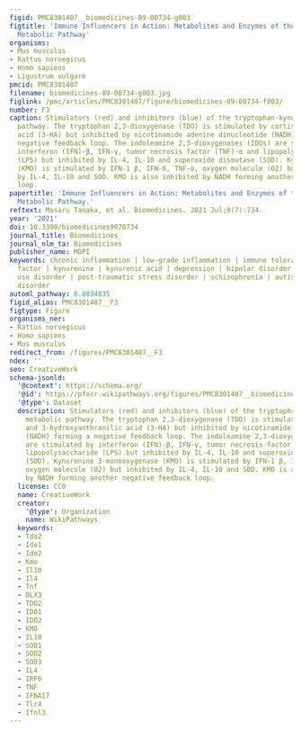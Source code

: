 ```yaml
---
figid: PMC8301407__biomedicines-09-00734-g003
figtitle: 'Immune Influencers in Action: Metabolites and Enzymes of the Tryptophan-Kynurenine
  Metabolic Pathway'
organisms:
- Mus musculus
- Rattus norvegicus
- Homo sapiens
- Ligustrum vulgare
pmcid: PMC8301407
filename: biomedicines-09-00734-g003.jpg
figlink: /pmc/articles/PMC8301407/figure/biomedicines-09-00734-f003/
number: F3
caption: Stimulators (red) and inhibitors (blue) of the tryptophan-kynurenine metabolic
  pathway. The tryptophan 2,3-dioxygenase (TDO) is stimulated by cortisol and 3-hydroxyanthranilic
  acid (3-HA) but inhibited by nicotinamide adenine dinucleotide (NADH) forming a
  negative feedback loop. The indoleamine 2,3-dioxygenases (IDOs) are stimulated by
  interferon (IFN)-β, IFN-γ, tumor necrosis factor (TNF)-α and lipopolysaccharide
  (LPS) but inhibited by IL-4, IL-10 and superoxide dismutase (SOD). Kynurenine 3-monooxygenase
  (KMO) is stimulated by IFN-1 β, IFN-6, TNF-α, oxygen molecule (O2) but inhibited
  by IL-4, IL-10 and SOD. KMO is also inhibited by NADH forming another negative feedback
  loop.
papertitle: 'Immune Influencers in Action: Metabolites and Enzymes of the Tryptophan-Kynurenine
  Metabolic Pathway.'
reftext: Masaru Tanaka, et al. Biomedicines. 2021 Jul;9(7):734.
year: '2021'
doi: 10.3390/biomedicines9070734
journal_title: Biomedicines
journal_nlm_ta: Biomedicines
publisher_name: MDPI
keywords: chronic inflammation | low-grade inflammation | immune tolerance | inflammatory
  factor | kynurenine | kynurenic acid | depression | bipolar disorder | substance
  use disorder | post-traumatic stress disorder | schizophrenia | autism spectrum
  disorder
automl_pathway: 0.8034035
figid_alias: PMC8301407__F3
figtype: Figure
organisms_ner:
- Rattus norvegicus
- Homo sapiens
- Mus musculus
redirect_from: /figures/PMC8301407__F3
ndex: ''
seo: CreativeWork
schema-jsonld:
  '@context': https://schema.org/
  '@id': https://pfocr.wikipathways.org/figures/PMC8301407__biomedicines-09-00734-g003.html
  '@type': Dataset
  description: Stimulators (red) and inhibitors (blue) of the tryptophan-kynurenine
    metabolic pathway. The tryptophan 2,3-dioxygenase (TDO) is stimulated by cortisol
    and 3-hydroxyanthranilic acid (3-HA) but inhibited by nicotinamide adenine dinucleotide
    (NADH) forming a negative feedback loop. The indoleamine 2,3-dioxygenases (IDOs)
    are stimulated by interferon (IFN)-β, IFN-γ, tumor necrosis factor (TNF)-α and
    lipopolysaccharide (LPS) but inhibited by IL-4, IL-10 and superoxide dismutase
    (SOD). Kynurenine 3-monooxygenase (KMO) is stimulated by IFN-1 β, IFN-6, TNF-α,
    oxygen molecule (O2) but inhibited by IL-4, IL-10 and SOD. KMO is also inhibited
    by NADH forming another negative feedback loop.
  license: CC0
  name: CreativeWork
  creator:
    '@type': Organization
    name: WikiPathways
  keywords:
  - Tdo2
  - Ido1
  - Ido2
  - Kmo
  - Il10
  - Il4
  - Tnf
  - DLX3
  - TDO2
  - IDO1
  - IDO2
  - KMO
  - IL10
  - SOD1
  - SOD2
  - SOD3
  - IL4
  - IRF6
  - TNF
  - IFNA17
  - Tlr4
  - Ifnl3
---
```


